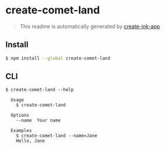 # create-comet-land

> This readme is automatically generated by [create-ink-app](https://github.com/vadimdemedes/create-ink-app)


## Install

```bash
$ npm install --global create-comet-land
```


## CLI

```
$ create-comet-land --help

  Usage
    $ create-comet-land

  Options
    --name  Your name

  Examples
    $ create-comet-land --name=Jane
    Hello, Jane
```
